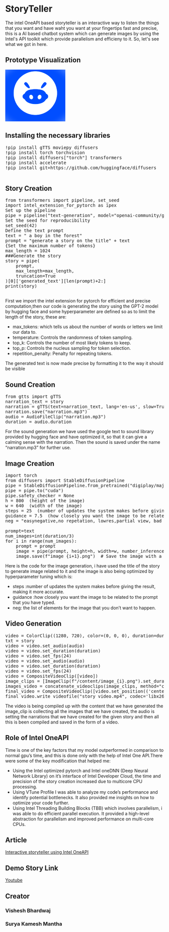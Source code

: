 # StoryTeller
The intel OneAPI based storyteller is an interactive way to listen the things that you want and have waht you want at your fingertips fast and precise, this is a AI based chatbot system which can generate images by using the Intel's API toolkit which provide parallelism and efficieny to it. So, let's see what we got in here.

## Prototype Visualization
![Logo](LOGO.png)
## Installing the necessary libraries

<pre>
!pip install gTTS moviepy diffusers
!pip install torch torchvision
!pip install diffusers["torch"] transformers
!pip install accelerate
!pip install git+https://github.com/huggingface/diffusers
    </pre>
## Story Creation
<pre>
from transformers import pipeline, set_seed
import intel_extension_for_pytorch as ipex
Set up the pipeline
pipe = pipeline("text-generation", model="openai-community/gpt2")
Set the seed for reproducibility
set_seed(42)
Define the text prompt
text = " a boy in the forest"
prompt = "generate a story on the title" + text
{Set the maximum number of tokens}
max_length = 1024
###Generate the story
story = pipe(
    prompt,
    max_length=max_length,
    truncation=True
)[0]['generated_text'][len(prompt)+2:]
print(story)
    </pre>

First we import the intel extension for pytorch for efficient and precise computation,then our code is generating the story using the GPT-2 model by hugging face and some hyperparameter are defined so as to limit the length of the story, these are:

- max_tokens: which tells us about the number of words or letters we limit our data to.
- temperature: Controls the randomness of token sampling.
- top_k: Controls the number of most likely tokens to keep.
- top_p: Controls the nucleus sampling for token selection.
- repetition_penalty: Penalty for repeating tokens.

The generated text is now made precise by formatting it to the way it should be visible

## Sound Creation
<pre>
from gtts import gTTS
narration_text = story
narration = gTTS(text=narration_text, lang='en-us', slow=True, tld='com')
narration.save("narration.mp3")
audio = AudioFileClip("narration.mp3")
duration = audio.duration
</pre>
For the sound generation we have used the google text to sound library provided by hugging face and have optimized it, so that it can give a calming sense with the narration. Then the sound is saved under the name “narration.mp3” for further use.

## Image Creation
<pre>
import torch
from diffusers import StableDiffusionPipeline
pipe = StableDiffusionPipeline.from_pretrained("digiplay/majicMIX_realistic_v6", torch_dtype=torch.float16)
pipe = pipe.to("cuda")
pipe.safety_checker = None
h = 800  (height of the image)
w = 640  (width of the image)
steps = 25  (number of updates the system makes before giving the result, making it more accurate)
guidance = 7.5  (how closely you want the image to be related to the prompt that you have typed)
neg = "easynegative,no repetation, lowres,partial view, bad anatomy, bad hands, text, error, missing fingers, extra digit, fewer digits, cropped, worstquality, low quality, normal quality, jpegartifacts, signature, watermark, username, blurry, bad feet, cropped, poorly drawn hands, poorly drawn face, mutation, deformed, worst quality, low quality, normal quality, jpeg artifacts, signature, watermark, extra fingers, fewer digits, extra limbs, extra arms,extra legs, malformed limbs, fused fingers, too many fingers, long neck, cross-eyed,mutated hands, polar lowres, bad body, bad proportions, gross proportions, text, error, missing fingers, missing arms, missing legs, extra digit, extra arms, extra leg, extra foot,"

prompt=text
num_images=int(duration/3)
for i in range(num_images):
    prompt = prompt
    image = pipe(prompt, height=h, width=w, number_inference_steps=steps, guidance_scale=guidance, negative_prompt=neg).images[0]
    image.save(f"image_{i+1}.png")  # Save the image with a unique name
</pre>

Here is the code for the image generation, i have used the title of the story to generate image related to it and the image is also being optimized by hyperparameter tuning which is:

- steps :number of updates the system makes before giving the result, making it more accurate.
- guidance :how closely you want the image to be related to the prompt that you have typed.
- neg: the list of elements for the image that you don’t want to happen.

## Video Generation
<pre>
video = ColorClip((1280, 720), color=(0, 0, 0), duration=duration)
txt = story
video = video.set_audio(audio)
video = video.set_duration(duration)
video = video.set_fps(24)
video = video.set_audio(audio)
video = video.set_duration(duration)
video = video.set_fps(24)
video = CompositeVideoClip([video])
image_clips = [ImageClip(f"/content/image_{i}.png").set_duration(duration/num_images) for i in range(1, num_images+1)]
images_video = concatenate_videoclips(image_clips, method="compose")
final_video = CompositeVideoClip([video.set_position(('center', 'center')), images_video.set_position(('center', 'center'))])
final_video.write_videofile("story_video.mp4", codec='libx264', fps=24)
</pre>

The video is being compiled up with the content that we have generated the image_clip is collecting all the images that we have created, the audio is setting the narrations that we have created for the given story and then all this is been compiled and saved in the form of a video.

## Role of Intel OneAPI
Time is one of the key factors that my model outperformed in comparison to normal gpu’s time, and this is done only with the help of Intel One API.There were some of the key modification that helped me:

- Using the Intel optimized pytorch and Intel oneDNN (Deep Neural Network Library) on it’s interface of Intel Developer Cloud, the time and precision of the story creation increased due to multicore CPU processing.
- Using VTune Profile I was able to analyze my code’s performance and identify potential bottlenecks. It also provided me insights on how to optimize your code further.
- Using Intel Threading Building Blocks (TBB) which involves parallelism, i was able to do efficient parallel execution. It provided a high-level abstraction for parallelism and improved performance on multi-core CPUs.

## Article
[Interactive storyteller using Intel OneAPI](https://medium.com/@vishesh.bhardwaj.702/interactive-storyteller-using-intel-oneapi-f9fcea940f89)
## Demo Story Link
[Youtube](https://youtu.be/-w3gEJbSEb0?si=lho5Gz7Te9YTnTwM )
## Creator
### Vishesh Bhardwaj
### Surya Kamesh Mantha
